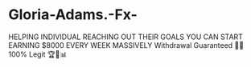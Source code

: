 # Gloria-Adams.-Fx-
HELPING INDIVIDUAL REACHING OUT THEIR GOALS YOU CAN START EARNING $8000 EVERY WEEK MASSIVELY Withdrawal Guaranteed 💯✅  100% Legit 🏆📌📊
